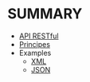 # SUMMARY

* [API RESTful](API/API.md)
* [Principes](principles/introduction.md)
* Examples
  * [XML](examples/XML.md)
  * [JSON](examples/JSON.md)